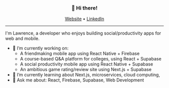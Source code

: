 <h3 align="center">👋 Hi there!</h3>
<p align="center">
  <a href="https://lawrencelin.me/">Website</a> •
  <a href="https://www.linkedin.com/in/lawrencelin101/">LinkedIn</a>
</p>

---

I'm Lawrence, a developer who enjoys building social/productivity apps for web and mobile.

- 🔭 I’m currently working on:
  - A friendmaking mobile app using React Native + Firebase
  - A course-based Q&A platform for colleges, using React + Supabase
  - A social productivity mobile app using React Native + Supabase
  - An ambitious game rating/review site using Next.js + Supabase
- 🌱 I’m currently learning about Next.js, microservices, cloud computing,
- 💬 Ask me about: React, Firebase, Supabase, Web Development 

<!--
**law-lin/law-lin** is a ✨ _special_ ✨ repository because its `README.md` (this file) appears on your GitHub profile.

Here are some ideas to get you started:

- 🔭 I’m currently working on ...
- 🌱 I’m currently learning ...
- 👯 I’m looking to collaborate on ...
- 🤔 I’m looking for help with ...
- 💬 Ask me about ...
- 📫 How to reach me: ...
- 😄 Pronouns: ...
- ⚡ Fun fact: ...
-->
